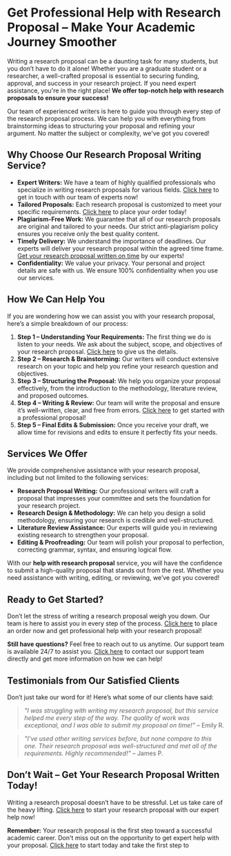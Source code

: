 # Get Professional Help with Research Proposal – Make Your Academic Journey Smoother

Writing a research proposal can be a daunting task for many students, but you don’t have to do it alone! Whether you are a graduate student or a researcher, a well-crafted proposal is essential to securing funding, approval, and success in your research project. If you need expert assistance, you're in the right place! **We offer top-notch help with research proposals to ensure your success!**

Our team of experienced writers is here to guide you through every step of the research proposal process. We can help you with everything from brainstorming ideas to structuring your proposal and refining your argument. No matter the subject or complexity, we've got you covered!

## Why Choose Our Research Proposal Writing Service?

- **Expert Writers:** We have a team of highly qualified professionals who specialize in writing research proposals for various fields. [Click here](https://tinyurl.com/topessay?keyword=help+with+research+proposal) to get in touch with our team of experts now!
- **Tailored Proposals:** Each research proposal is customized to meet your specific requirements. [Click here](https://tinyurl.com/topessay?keyword=help+with+research+proposal) to place your order today!
- **Plagiarism-Free Work:** We guarantee that all of our research proposals are original and tailored to your needs. Our strict anti-plagiarism policy ensures you receive only the best quality content.
- **Timely Delivery:** We understand the importance of deadlines. Our experts will deliver your research proposal within the agreed time frame. [Get your research proposal written on time](https://tinyurl.com/topessay?keyword=help+with+research+proposal) by our experts!
- **Confidentiality:** We value your privacy. Your personal and project details are safe with us. We ensure 100% confidentiality when you use our services.

## How We Can Help You

If you are wondering how we can assist you with your research proposal, here’s a simple breakdown of our process:

1. **Step 1 – Understanding Your Requirements:** The first thing we do is listen to your needs. We ask about the subject, scope, and objectives of your research proposal. [Click here](https://tinyurl.com/topessay?keyword=help+with+research+proposal) to give us the details.
2. **Step 2 – Research & Brainstorming:** Our writers will conduct extensive research on your topic and help you refine your research question and objectives. 
3. **Step 3 – Structuring the Proposal:** We help you organize your proposal effectively, from the introduction to the methodology, literature review, and proposed outcomes. 
4. **Step 4 – Writing & Review:** Our team will write the proposal and ensure it’s well-written, clear, and free from errors. [Click here](https://tinyurl.com/topessay?keyword=help+with+research+proposal) to get started with a professional proposal!
5. **Step 5 – Final Edits & Submission:** Once you receive your draft, we allow time for revisions and edits to ensure it perfectly fits your needs.

## Services We Offer

We provide comprehensive assistance with your research proposal, including but not limited to the following services:

- **Research Proposal Writing:** Our professional writers will craft a proposal that impresses your committee and sets the foundation for your research project.
- **Research Design & Methodology:** We can help you design a solid methodology, ensuring your research is credible and well-structured.
- **Literature Review Assistance:** Our experts will guide you in reviewing existing research to strengthen your proposal.
- **Editing & Proofreading:** Our team will polish your proposal to perfection, correcting grammar, syntax, and ensuring logical flow.

With our **help with research proposal** service, you will have the confidence to submit a high-quality proposal that stands out from the rest. Whether you need assistance with writing, editing, or reviewing, we’ve got you covered!

## Ready to Get Started?

Don’t let the stress of writing a research proposal weigh you down. Our team is here to assist you in every step of the process. [Click here](https://tinyurl.com/topessay?keyword=help+with+research+proposal) to place an order now and get professional help with your research proposal!

**Still have questions?** Feel free to reach out to us anytime. Our support team is available 24/7 to assist you. [Click here](https://tinyurl.com/topessay?keyword=help+with+research+proposal) to contact our support team directly and get more information on how we can help!

## Testimonials from Our Satisfied Clients

Don’t just take our word for it! Here’s what some of our clients have said:

> _"I was struggling with writing my research proposal, but this service helped me every step of the way. The quality of work was exceptional, and I was able to submit my proposal on time!"_ – Emily R.

> _"I’ve used other writing services before, but none compare to this one. Their research proposal was well-structured and met all of the requirements. Highly recommended!"_ – James P.

## Don’t Wait – Get Your Research Proposal Written Today!

Writing a research proposal doesn’t have to be stressful. Let us take care of the heavy lifting. [Click here](https://tinyurl.com/topessay?keyword=help+with+research+proposal) to start your research proposal with our expert help now!

**Remember:** Your research proposal is the first step toward a successful academic career. Don't miss out on the opportunity to get expert help with your proposal. [Click here](https://tinyurl.com/topessay?keyword=help+with+research+proposal) to start today and take the first step to
